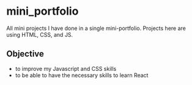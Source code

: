 # mini_portfolio

All mini projects I have done in a single mini-portfolio. Projects here are using HTML, CSS, and JS.

## Objective

- to improve my Javascript and CSS skills
- to be able to have the necessary skills to learn React
